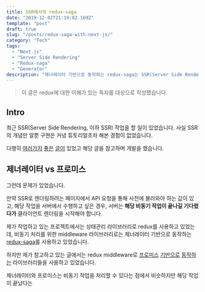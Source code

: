 ```yaml
---
title: SSR에서의 redux-saga
date: "2019-12-02T21:19:02.169Z"
template: "post"
draft: true
slug: "/posts/redux-saga-with-next-js/"
category: "Tech"
tags:
  - "Next.js"
  - "Server Side Rendering"
  - "Redux-saga"
  - "Generator"
description: "제너레이터 기반으로 동작하는 redux-saga는 SSR(Server Side Rendering)에서 어떻게 동작해야 할까요?"
---
```


> 이 글은 redux에 대한 이해가 있는 독자를 대상으로 작성했습니다.

## Intro

최근 SSR(Server Side Rendering, 이하 SSR) 작업을 할 일이 있었습니다. 사실 SSR의 개념만 알뿐 구현은 커녕 튜토리얼조차 해본 경험이 없었습니다. 

다행히 [여러가지](https://subicura.com/2016/06/20/server-side-rendering-with-react.html) [좋은](https://www.popit.kr/react-%EC%84%9C%EB%B2%84%EC%82%AC%EC%9D%B4%EB%93%9C-%EB%A0%8C%EB%8D%94%EB%A7%81/) [글이](https://velopert.com/3425) 있었고 해당 글을 참고하며 개발을 했습니다.

## 제너레이터 vs 프로미스

그런데 문제가 있었습니다.

만약 SSR로 렌더링하려는 페이지에서 API 요청을 통해 사전에 불러와야 하는 값이 있고, 해당 작업을 서버에서 수행하고 싶은 경우, 서버는 **해당 비동기 작업이 끝나길 기다렸다가** 클라이언트 렌더링을 시작해야 합니다.

제가 작업하고 있는 프로젝트에서는 상태관리 라이브러리로 redux를 사용하고 있었는데, 비동기 처리를 위한 middleware 라이브러리로는 제너레이터 기반으로 동작하는 [redux-saga](https://redux-saga.js.org/)를 사용하고 있었습니다.

하지만 제가 참고하고 있는 글에서는 redux middleware로 [프로미스](https://github.com/reduxjs/redux-thunk) [기반으로](https://pburtchaell.gitbook.io/redux-promise-middleware/) [동작하는](https://github.com/velopert/redux-pender) 라이브러리들을 사용하고 있었습니다.

제너레이터와 프로미스는 비동기 작업을 처리할 수 있다는 점에서 비슷하지만 해당 작업이 끝났다는 